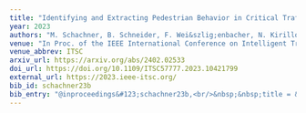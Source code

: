 ```yaml
---
title: "Identifying and Extracting Pedestrian Behavior in Critical Traffic Situations"
year: 2023
authors: "M. Schachner, B. Schneider, F. Wei&szlig;enbacher, N. Kirillova, H. Possegger, H. Bischof, C. Klug"
venue: "In Proc. of the IEEE International Conference on Intelligent Transportation Systems"
venue_abbrev: ITSC
arxiv_url: https://arxiv.org/abs/2402.02533
doi_url: https://doi.org/10.1109/ITSC57777.2023.10421799
external_url: https://2023.ieee-itsc.org/
bib_id: schachner23b
bib_entry: "@inproceedings&#123;schachner23b,<br/>&nbsp;&nbsp;title = &#123;&#123;Identifying and Extracting Pedestrian Behavior in Critical Traffic Situations&#125;&#125;,<br/>&nbsp;&nbsp;author = &#123;Schachner, Martin and Schneider, Bernd and Wei&#123;&#92;ss&#125;enbacher, Fabian and Kirillova, Nadezda and Possegger, Horst and Bischof, Horst and Klug, Corina&#125;,<br/>&nbsp;&nbsp;booktitle = &#123;Proc. of the IEEE International Conference on Intelligent Transportation Systems (ITSC)&#125;,<br/>&nbsp;&nbsp;year = &#123;2023&#125;<br/>&#125;"
---
```

